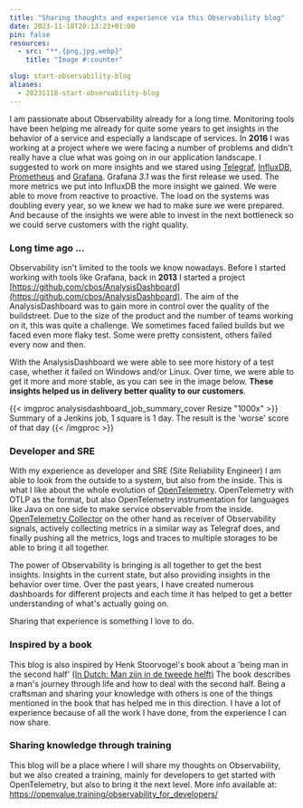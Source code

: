 ```yaml
---
title: "Sharing thoughts and experience via this Observability blog"
date: 2023-11-18T20:13:23+01:00
pin: false
resources:
  - src: "**.{png,jpg,webp}"
    title: "Image #:counter"

slug: start-observability-blog
aliases:
  - 20231118-start-observability-blog
---
```


I am passionate about Observability already for a long time. Monitoring tools have been helping me already for quite some years to get insights in the behavior of a service and especially a landscape of services.
In **2016** I was working at a project where we were facing a number of problems and didn't really have a clue what was going on in our application landscape. 
I suggested to work on more insights and we stared using [Telegraf](https://github.com/influxdata/telegraf), [InfluxDB](https://github.com/influxdata/influxdb), [Prometheus](https://github.com/prometheus/prometheus) and [Grafana](https://github.com/grafana/grafana). Grafana _3.1_ was the first release we used.
The more metrics we put into InfluxDB the more insight we gained. We were able to move from reactive to proactive. 
The load on the systems was doubling every year, so we knew we had to make sure we were prepared. And because of the insights we were able to invest in the next bottleneck so we could serve customers with the right quality.

### Long time ago ...
Observability isn't limited to the tools we know nowadays. Before I started working with tools like Grafana, back in **2013** I started a project [https://github.com/cbos/AnalysisDashboard](https://github.com/cbos/AnalysisDashboard).
The aim of the AnalysisDashboard was to gain more in control over the quality of the buildstreet. Due to the size of the product and the number of teams working on it, this was quite a challenge. We sometimes faced failed builds but we faced even more flaky test. Some were pretty consistent, others failed every now and then.

With the AnalysisDashboard we were able to see more history of a test case, whether it failed on Windows and/or Linux.
Over time, we were able to get it more and more stable, as you can see in the image below. **These insights helped us in delivery better quality to our customers**.

{{< imgproc analysisdashboard_job_summary_cover Resize "1000x" >}}
Summary of a Jenkins job, 1 square is 1 day. The result is the 'worse' score of that day
{{< /imgproc >}}

### Developer and SRE
With my experience as developer and SRE (Site Reliability Engineer) I am able to look from the outside to a system, but also from the inside.
This is what I like about the whole evolution of [OpenTelemetry](https://opentelemetry.io). OpenTelemetry with OTLP as the format, but also OpenTelemetry instrumentation for languages like Java on one side to make service observable from the inside.
[OpenTelemetry Collector](https://opentelemetry.io/docs/collector/) on the other hand as receiver of Observability signals, actively collecting metrics in a similar way as Telegraf does, and finally pushing all the metrics, logs and traces to multiple storages to be able to bring it all together.

The power of Observability is bringing is all together to get the best insights. Insights in the current state, but also providing insights in the behavior over time.
Over the past years, I have created numerous dashboards for different projects and each time it has helped to get a better understanding of what's actually going on.

Sharing that experience is something I love to do. 

### Inspired by a book
This blog is also inspired by Henk Stoorvogel's book about a 'being man in the second half' [(In Dutch: Man zijn in de tweede helft)](https://www.henkstoorvogel.nl/webshop/geestelijkegroei/man-zijn-in-de-tweede-helft/30)
The book describes a man's journey through life and how to deal with the second half. Being a craftsman and sharing your knowledge with others is one of the things mentioned in the book that has helped me in this direction.
I have a lot of experience because of all the work I have done, from the experience I can now share.

### Sharing knowledge through training
This blog will be a place where I will share my thoughts on Observability, but we also created a training, mainly for developers to get started with OpenTelemetry, but also to bring it the next level.
More info available at: https://openvalue.training/observability_for_developers/